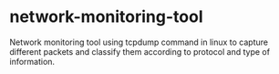 # network-monitoring-tool
Network monitoring tool using tcpdump command in linux to capture different packets and classify them according to protocol and type of information.
